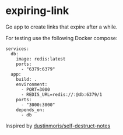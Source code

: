 # expiring-link

Go app to create links that expire after a while.

For testing use the following Docker compose:

```
services:
  db:
    image: redis:latest
    ports:
      - "6379:6379"
  app:
    build: .
    environment:
      - PORT=3000
      - REDIS_URL=redis://:@db:6379/1
    ports:
      - "3000:3000"
    depends_on:
      - db
```

Inspired by [dustinmoris/self-destruct-notes](https://github.com/dustinmoris/self-destruct-notes)